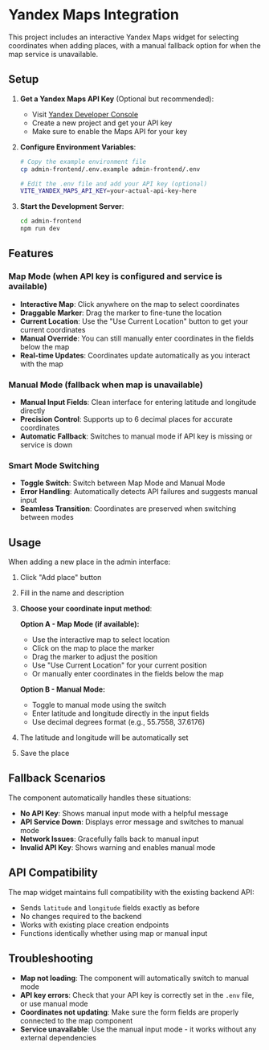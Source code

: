 # Yandex Maps Integration

This project includes an interactive Yandex Maps widget for selecting coordinates when adding places, with a manual fallback option for when the map service is unavailable.

## Setup

1. **Get a Yandex Maps API Key** (Optional but recommended):
   - Visit [Yandex Developer Console](https://developer.tech.yandex.ru/)
   - Create a new project and get your API key
   - Make sure to enable the Maps API for your key

2. **Configure Environment Variables**:
   ```bash
   # Copy the example environment file
   cp admin-frontend/.env.example admin-frontend/.env
   
   # Edit the .env file and add your API key (optional)
   VITE_YANDEX_MAPS_API_KEY=your-actual-api-key-here
   ```

3. **Start the Development Server**:
   ```bash
   cd admin-frontend
   npm run dev
   ```

## Features

### Map Mode (when API key is configured and service is available)
- **Interactive Map**: Click anywhere on the map to select coordinates
- **Draggable Marker**: Drag the marker to fine-tune the location
- **Current Location**: Use the "Use Current Location" button to get your current coordinates
- **Manual Override**: You can still manually enter coordinates in the fields below the map
- **Real-time Updates**: Coordinates update automatically as you interact with the map

### Manual Mode (fallback when map is unavailable)
- **Manual Input Fields**: Clean interface for entering latitude and longitude directly
- **Precision Control**: Supports up to 6 decimal places for accurate coordinates
- **Automatic Fallback**: Switches to manual mode if API key is missing or service is down

### Smart Mode Switching
- **Toggle Switch**: Switch between Map Mode and Manual Mode
- **Error Handling**: Automatically detects API failures and suggests manual input
- **Seamless Transition**: Coordinates are preserved when switching between modes

## Usage

When adding a new place in the admin interface:

1. Click "Add place" button
2. Fill in the name and description
3. **Choose your coordinate input method**:

   **Option A - Map Mode (if available):**
   - Use the interactive map to select location
   - Click on the map to place the marker
   - Drag the marker to adjust the position
   - Use "Use Current Location" for your current position
   - Or manually enter coordinates in the fields below the map

   **Option B - Manual Mode:**
   - Toggle to manual mode using the switch
   - Enter latitude and longitude directly in the input fields
   - Use decimal degrees format (e.g., 55.7558, 37.6176)

4. The latitude and longitude will be automatically set
5. Save the place

## Fallback Scenarios

The component automatically handles these situations:

- **No API Key**: Shows manual input mode with a helpful message
- **API Service Down**: Displays error message and switches to manual mode
- **Network Issues**: Gracefully falls back to manual input
- **Invalid API Key**: Shows warning and enables manual mode

## API Compatibility

The map widget maintains full compatibility with the existing backend API:
- Sends `latitude` and `longitude` fields exactly as before
- No changes required to the backend
- Works with existing place creation endpoints
- Functions identically whether using map or manual input

## Troubleshooting

- **Map not loading**: The component will automatically switch to manual mode
- **API key errors**: Check that your API key is correctly set in the `.env` file, or use manual mode
- **Coordinates not updating**: Make sure the form fields are properly connected to the map component
- **Service unavailable**: Use the manual input mode - it works without any external dependencies
